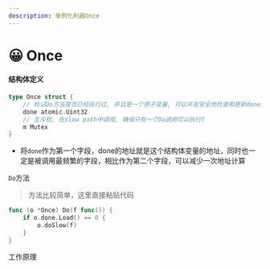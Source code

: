 ```yaml
---
description: 单例化利器Once
---
```


# 😀 Once

#### 结构体定义

```go
type Once struct {
    // 标记Do方法是否已经执行过, 并且是一个原子变量, 可以并发安全地检查和更新done的状态
    done atomic.Uint32
    // 互斥锁, 在slow path中调用, 确保只有一个Do调用可以执行f
    m Mutex
}
```

* 将`done`作为第一个字段，done的地址就是这个结构体变量的地址，同时也一定是被调用最频繁的字段，相比作为第二个字段，可以减少一次地址计算

`Do`方法

> 方法比较简单，这里直接粘贴代码

```go
func (o *Once) Do(f func()) {
    if o.done.Load() == 0 {
        o.doSlow(f)
    }
}
```

工作原理





